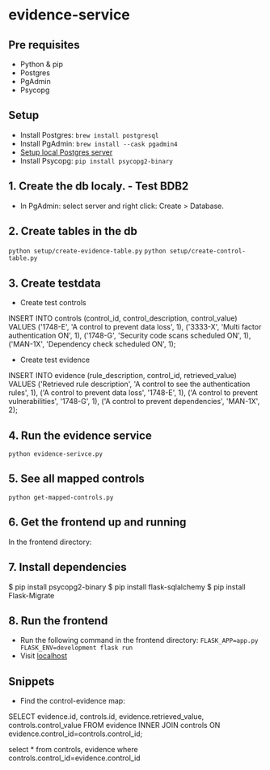 # evidence-service

## Pre requisites

- Python & pip
- Postgres
- PgAdmin
- Psycopg
## Setup

- Install Postgres: `brew install postgresql`
- Install PgAdmin: `brew install --cask pgadmin4`
- [Setup local Postgres server](https://docs.bitnami.com/installer/apps/canvaslms/administration/configure-pgadmin/)
- Install Psycopg: `pip install psycopg2-binary`

## 1.  Create the db localy. - Test BDB2

- In PgAdmin: select server and right click: Create > Database.

## 2. Create tables in the db


`python setup/create-evidence-table.py`
`python setup/create-control-table.py`

## 3. Create testdata

- Create test controls

INSERT INTO controls (control_id, control_description, control_value)
VALUES
('1748-E', 'A control to prevent data loss', 1),
('3333-X', 'Multi factor authentication ON', 1),
('1748-G', 'Security code scans scheduled ON', 1),
('MAN-1X', 'Dependency check scheduled ON', 1);


- Create test evidence

INSERT INTO evidence (rule_description, control_id, retrieved_value)
VALUES
('Retrieved rule description', 'A control to see the authentication rules', 1),
('A control to prevent data loss', '1748-E', 1),
('A control to prevent vulnerabilities', '1748-G', 1),
('A control to prevent dependencies', 'MAN-1X', 2);

## 4. Run the evidence service

`python evidence-serivce.py`

## 5. See all mapped controls

`python get-mapped-controls.py`

## 6. Get the frontend up and running

In the frontend directory:
## 7. Install dependencies

$ pip install psycopg2-binary
$ pip install flask-sqlalchemy
$ pip install Flask-Migrate

## 8. Run the frontend

- Run the following command in the frontend directory: `FLASK_APP=app.py FLASK_ENV=development flask run`
- Visit [localhost](http://127.0.0.1:5000/)


## Snippets

- Find the control-evidence map:

SELECT evidence.id, controls.id, evidence.retrieved_value, controls.control_value FROM evidence INNER JOIN controls ON evidence.control_id=controls.control_id;

select * from controls, evidence where controls.control_id=evidence.control_id